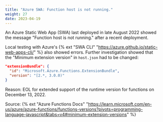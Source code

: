 ```yaml
---
title: "Azure SWA: Function host is not running."
weight: 27
date: 2023-04-19
---
```


An Azure Static Web App (SWA) last deployed in late August 2022 showed the message "Function host is not running." after a recent deployment.

Local testing with Azure's {% ext "SWA CLI" "https://azure.github.io/static-web-apps-cli/" %} also showed errors. Further investigation showed that the "Minimum extension version" in `host.json` had to be changed:

```json
"extensionBundle": {
  "id": "Microsoft.Azure.Functions.ExtensionBundle",
  "version": "[2.*, 3.0.0)"
}
```

Reason: EOL for extended support of the runtime version for functions on December 13, 2022.

Source: {% ext "Azure Functions Docs" "https://learn.microsoft.com/en-us/azure/azure-functions/functions-versions?pivots=programming-language-javascript&tabs=v4#minimum-extension-versions" %}